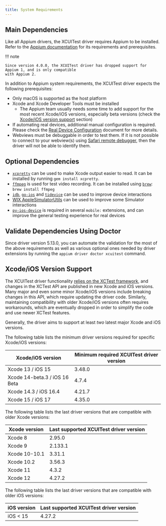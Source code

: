 ```yaml
---
title: System Requirements
---
```


## Main Dependencies

Like all Appium drivers, the XCUITest driver requires Appium to be installed. Refer to the
[Appium documentation](https://appium.io/docs/en/latest/quickstart/install/) for its requirements
and prerequisites.

!!! note

    Since version 4.0.0, the XCUITest driver has dropped support for Appium 1, and is only compatible
    with Appium 2.

In addition to Appium system requirements, the XCUITest driver expects the following prerequisites:

- Only macOS is supported as the host platform
- Xcode and Xcode Developer Tools must be installed
    - The Appium team usually needs some time to add support for the most recent Xcode/iOS versions,
      especially beta versions (check the [Xcode/iOS version support](#xcodeios-version-support) section)
- If automating real devices, additional manual configuration is required. Please check the
  [Real Device Configuration](../preparation/real-device-config.md) document for more details.
- Webviews must be debuggable in order to test them. If it is not possible to connect to your
  webview(s) using [Safari remote debugger](https://appletoolbox.com/use-web-inspector-debug-mobile-safari/),
  then the driver will not be able to identify them.

## Optional Dependencies

- [`xcpretty`](https://github.com/supermarin/xcpretty) can be used to make Xcode output easier to
  read. It can be installed by running `gem install xcpretty`.
- [`ffmpeg`](https://ffmpeg.org/) is used for test video recording. It can be installed using
  [`brew`](https://brew.sh/): `brew install ffmpeg`
- [`idb`](https://github.com/facebook/idb), [`go-ios`](https://github.com/danielpaulus/go-ios) and
  [`tidevice`](https://github.com/alibaba/taobao-iphone-device) can be used to improve device interactions
- [WIX AppleSimulatorUtils](https://github.com/wix/AppleSimulatorUtils) can be used to improve some
  Simulator interactions
- [`py-ios-device`](https://github.com/YueChen-C/py-ios-device) is required in several `mobile:`
  extensions, and can improve the general testing experience for real devices

## Validate Dependencies Using Doctor

Since driver version 5.13.0, you can automate the validation for the most of the above requirements
as well as various optional ones needed by driver extensions by running the
`appium driver doctor xcuitest` command.

## Xcode/iOS Version Support

The XCUITest driver functionality [relies on the XCTest framework](../overview.md), and changes in
the XCTest API are published in new Xcode and iOS versions. Many major and even some minor Xcode/iOS
versions include breaking changes in this API, which require updating the driver code. Similarly,
maintaining compatibility with older Xcode/iOS versions often requires workarounds, which are
eventually dropped in order to simplify the code and use newer XCTest features.

Generally, the driver aims to support at least _two_ latest major Xcode and iOS versions.

The following table lists the minimum driver versions required for specific Xcode/iOS versions:

| Xcode/iOS version | Minimum required XCUITest driver version |
| --- | --- |
| Xcode 13 / iOS 15 | 3.48.0 |
| Xcode 14-beta.3 / iOS 16 Beta | 4.7.4 |
| Xcode 14.3 / iOS 16.4 | 4.21.7 |
| Xcode 15 / iOS 17 | 4.35.0 |

The following table lists the last driver versions that are compatible with older Xcode versions:

| Xcode version | Last supported XCUITest driver version |
| --- | --- |
| Xcode 8 | 2.95.0 |
| Xcode 9  | 2.133.1 |
| Xcode 10-10.1 | 3.31.1 |
| Xcode 10.2 | 3.56.3 |
| Xcode 11 | 4.3.2 |
| Xcode 12 | 4.27.2 |

The following table lists the last driver versions that are compatible with older iOS versions:

| iOS version | Last supported XCUITest driver version |
| --- | --- |
| iOS < 15 | 4.27.2 |
